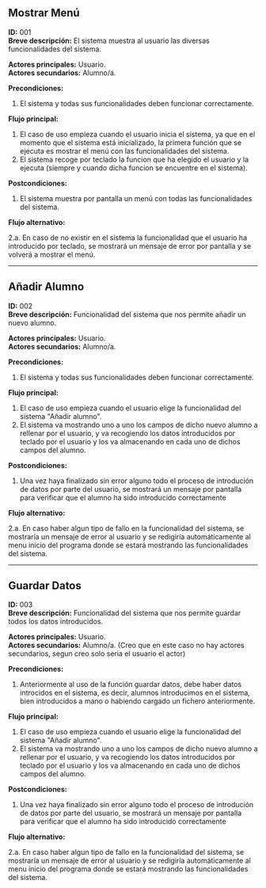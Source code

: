 ## Mostrar Menú

**ID:** 001   
**Breve descripción:** El sistema muestra al usuario las diversas funcionalidades del sistema.


**Actores principales:** Usuario.  
**Actores secundarios:** Alumno/a.

**Precondiciones:**

1. El sistema y todas sus funcionalidades deben funcionar correctamente.



**Flujo principal:**

1. El caso de uso empieza cuando el usuario inicia el sistema, ya que en el momento que el sistema está inicializado, la primera función que se ejecuta es mostrar el menú con las funcionalidades del sistema.
2. El sistema recoge por teclado la funcion que ha elegido el usuario y la ejecuta (siempre y cuando dicha funcion se encuentre en el sistema).


**Postcondiciones:**

1. El sistema muestra por pantalla un menú con todas las funcionalidades del sistema.


**Flujo alternativo:**    

2.a. En caso de no existir en el sistema la funcionalidad que el usuario ha introducido por teclado, se mostrará un mensaje de error por pantalla y se volverá a mostrar el menú.




*********************************************************************************************************************************************************************************************************************************


## Añadir Alumno

**ID:** 002   
**Breve descripción:** Funcionalidad del sistema que nos permite añadir un nuevo alumno.


**Actores principales:** Usuario.  
**Actores secundarios:** Alumno/a.

**Precondiciones:**

1. El sistema y todas sus funcionalidades deben funcionar correctamente.



**Flujo principal:**

1. El caso de uso empieza cuando el usuario elige la funcionalidad del sistema "Añadir alumno".
2. El sistema va mostrando uno a uno los campos de dicho nuevo alumno a rellenar por el usuario, y va recogiendo los datos introducidos por teclado por el usuario y los va almacenando en cada uno de dichos campos del alumno.


**Postcondiciones:**

1. Una vez haya finalizado sin error alguno todo el proceso de introdución de datos por parte del usuario, se mostrará un mensaje por pantalla para verificar que el alumno ha sido introducido correctamente


**Flujo alternativo:**    

2.a. En caso haber algun tipo de fallo en la funcionalidad del sistema, se mostraría un mensaje de error al usuario y se redigiría automáticamente al menu inicio del programa donde se estará mostrando las funcionalidades del sistema.



*********************************************************************************************************************************************************************************************************************************


## Guardar Datos

**ID:** 003   
**Breve descripción:** Funcionalidad del sistema que nos permite guardar todos los datos introducidos.


**Actores principales:** Usuario.  
**Actores secundarios:** Alumno/a. (Creo que en este caso no hay actores secundarios, segun creo solo seria el usuario el actor)

**Precondiciones:**

1. Anteriormente al uso de la función guardar datos, debe haber datos introcidos en el sistema, es decir, alumnos introducimos en el sistema, bien introducidos a mano o habiendo cargado un fichero anteriormente.



**Flujo principal:**

1. El caso de uso empieza cuando el usuario elige la funcionalidad del sistema "Añadir alumno".
2. El sistema va mostrando uno a uno los campos de dicho nuevo alumno a rellenar por el usuario, y va recogiendo los datos introducidos por teclado por el usuario y los va almacenando en cada uno de dichos campos del alumno.


**Postcondiciones:**

1. Una vez haya finalizado sin error alguno todo el proceso de introdución de datos por parte del usuario, se mostrará un mensaje por pantalla para verificar que el alumno ha sido introducido correctamente


**Flujo alternativo:**    

2.a. En caso haber algun tipo de fallo en la funcionalidad del sistema, se mostraría un mensaje de error al usuario y se redigiría automáticamente al menu inicio del programa donde se estará mostrando las funcionalidades del sistema.